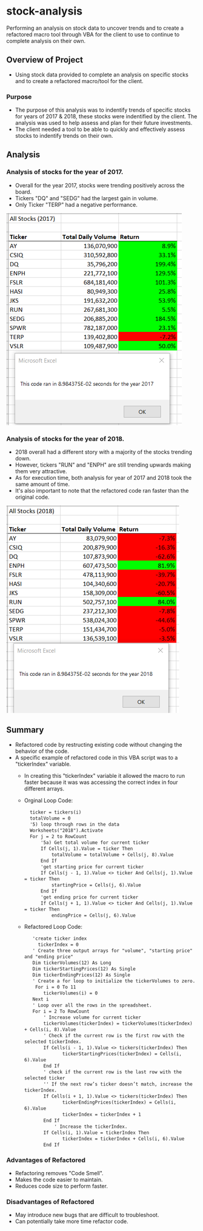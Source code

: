 # stock-analysis
Performing an analysis on stock data to uncover trends and to create a refactored macro tool through VBA for the client to use to continue to complete analysis on their own.

## Overview of Project
* Using stock data provided to complete an analysis on specific stocks and to create a refactored macro/tool for the client.

### Purpose
* The purpose of this analysis was to indentify trends of specific stocks for years of 2017 & 2018, these stocks were indentified by the client. The analysis was used to help assess and plan for their future investments.
* The client needed a tool to be able to quickly and effectively assess stocks to indentify trends on their own.

## Analysis
### Analysis of stocks for the year of 2017.
* Overall for the year 2017, stocks were trending positively across the board.
* Tickers "DQ" and "SEDG" had the largest gain in volume.
* Only Ticker "TERP" had a negative performance.

![goals](VBA_Challenge_2017.PNG)

### Analysis of stocks for the year of 2018.
* 2018 overall had a different story with a majority of the stocks trending down.
* However, tickers "RUN" and "ENPH" are still trending upwards making them very attractive.
* As for execution time, both analysis for year of 2017 and 2018 took the same amount of time.
* It's also important to note that the refactored code ran faster than the original code.

![goals](VBA_Challenge_2018.PNG)

## Summary
* Refactored code by restructing existing code without changing the behavior of the code.
* A specific example of refactored code in this VBA script was to a "tickerIndex" variable.
  - In creating this "tickerIndex" variable it allowed the macro to run faster because it was was accessing the correct index in four different arrays.
  - Orginal Loop Code:
     ```    For i = 0 to 11
       ticker = tickers(i)
       totalVolume = 0
       '5) loop through rows in the data
       Worksheets("2018").Activate
       For j = 2 to RowCount
           '5a) Get total volume for current ticker
           If Cells(j, 1).Value = ticker Then
               totalVolume = totalVolume + Cells(j, 8).Value
           End If
           'get starting price for current ticker
           If Cells(j - 1, 1).Value <> ticker And Cells(j, 1).Value = ticker Then
               startingPrice = Cells(j, 6).Value
           End If
           'get ending price for current ticker
           If Cells(j + 1, 1).Value <> ticker And Cells(j, 1).Value = ticker Then
               endingPrice = Cells(j, 6).Value
      ```
      
   - Refactored Loop Code:
     ``` 
        'create ticker index
          tickerIndex = 0
        ' Create three output arrays for "volume", "starting price" and "ending price"
        Dim tickerVolumes(12) As Long
        Dim tickerStartingPrices(12) As Single
        Dim tickerEndingPrices(12) As Single
        ' Create a for loop to initialize the tickerVolumes to zero.
         For i = 0 To 11
            tickerVolumes(i) = 0
        Next i
        ' Loop over all the rows in the spreadsheet.
        For i = 2 To RowCount
            ' Increase volume for current ticker
            tickerVolumes(tickerIndex) = tickerVolumes(tickerIndex) + Cells(i, 8).Value
            ' Check if the current row is the first row with the selected tickerIndex.
            If Cells(i - 1, 1).Value <> tickers(tickerIndex) Then
                   tickerStartingPrices(tickerIndex) = Cells(i, 6).Value
            End If
            ' check if the current row is the last row with the selected ticker
            '' If the next row’s ticker doesn’t match, increase the tickerIndex.
            If Cells(i + 1, 1).Value <> tickers(tickerIndex) Then
                   tickerEndingPrices(tickerIndex) = Cells(i, 6).Value
                   tickerIndex = tickerIndex + 1
            End If
                ' Increase the tickerIndex.
            If Cells(i, 1).Value = tickerIndex Then
                   tickerIndex = tickerIndex + Cells(i, 6).Value
            End If
      ```
### Advantages of Refactored
* Refactoring removes "Code Smell".
* Makes the code easier to maintain.
* Reduces code size to perform faster.

### Disadvantages of Refactored
* May introduce new bugs that are difficult to troubleshoot.
* Can potentially take more time refactor code.
